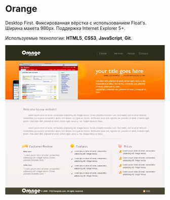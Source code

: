 # Orange

Desktop First. Фиксированная вёрстка с использованием Float's. Ширина макета 980px. Поддержка Internet Explorer 5+.

Используемые технологии: **HTML5**, **CSS3**, **JavaScript**, **Git**.

![Orange - Entire-Page](orange.jpg)